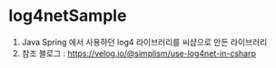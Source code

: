 # log4netSample

1. Java Spring 에서 사용하던 log4 라이브러리를 씨샵으로 만든 라이브러리
1. 참조 블로그 : https://velog.io/@simplism/use-log4net-in-csharp
